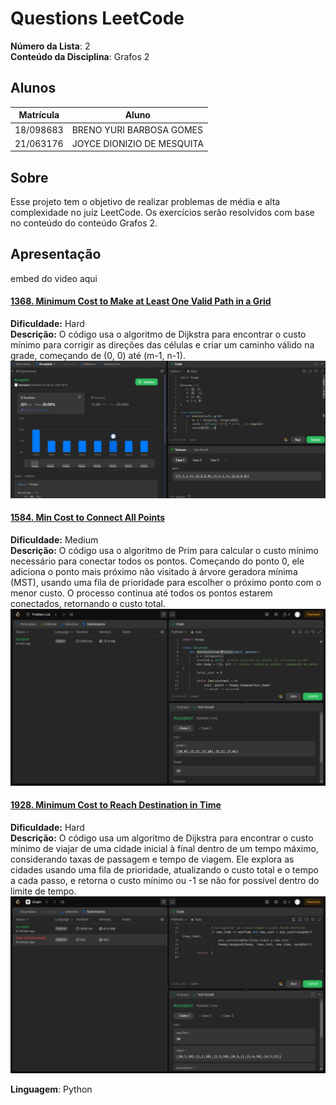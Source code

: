 # Questions LeetCode

**Número da Lista**: 2<br>
**Conteúdo da Disciplina**: Grafos 2<br>

## Alunos
|Matrícula | Aluno |
| -- | -- |
| 18/098683  |  BRENO YURI BARBOSA GOMES |
| 21/063176  |  JOYCE DIONIZIO DE MESQUITA |

## Sobre 
Esse projeto tem o objetivo de realizar problemas de média e alta complexidade no juíz LeetCode. Os exercícios serão resolvidos com base no conteúdo do conteúdo Grafos 2.

## Apresentação
embed do video aqui

#### [1368. Minimum Cost to Make at Least One Valid Path in a Grid](https://leetcode.com/problems/minimum-cost-to-make-at-least-one-valid-path-in-a-grid/description/)
**Dificuldade:** Hard  
**Descrição:** O código usa o algoritmo de Dijkstra para encontrar o custo mínimo para corrigir as direções das células e criar um caminho válido na grade, começando de (0, 0) até (m-1, n-1).  
![Imagem](assets/img/1368_submission.jpeg)

#### [1584. Min Cost to Connect All Points](https://leetcode.com/problems/min-cost-to-connect-all-points/description/)
**Dificuldade:** Medium  
**Descrição:** O código usa o algoritmo de Prim para calcular o custo mínimo necessário para conectar todos os pontos. Começando do ponto 0, ele adiciona o ponto mais próximo não visitado à árvore geradora mínima (MST), usando uma fila de prioridade para escolher o próximo ponto com o menor custo. O processo continua até todos os pontos estarem conectados, retornando o custo total.  
![Imagem](assets/img/1584_submission.png)

#### [1928. Minimum Cost to Reach Destination in Time](https://leetcode.com/problems/minimum-cost-to-reach-destination-in-time/description/?envType=problem-list-v2&envId=graph&difficulty=HARD)
**Dificuldade:** Hard  
**Descrição:** O código usa um algoritmo de Dijkstra para encontrar o custo mínimo de viajar de uma cidade inicial à final dentro de um tempo máximo, considerando taxas de passagem e tempo de viagem. Ele explora as cidades usando uma fila de prioridade, atualizando o custo total e o tempo a cada passo, e retorna o custo mínimo ou -1 se não for possível dentro do limite de tempo.  
![Imagem](assets/img/1928_submission.png)



**Linguagem**: Python<br>
